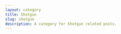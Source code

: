 ```yaml
---
layout: category
title: Shotgun
slug: shotgun
description: A category for Shotgun related posts.
---
```

